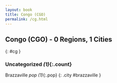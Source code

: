 ```yaml
---
layout: book
title: Congo (CGO)
permalink: /cg.html
---
```


## Congo (CGO) - 0 Regions, 1 Cities
{: #cg }





### Uncategorized _(1)_{:.count}


Brazzaville  _pop (1)_{:.pop} {: .city #brazzaville } <br>


 
